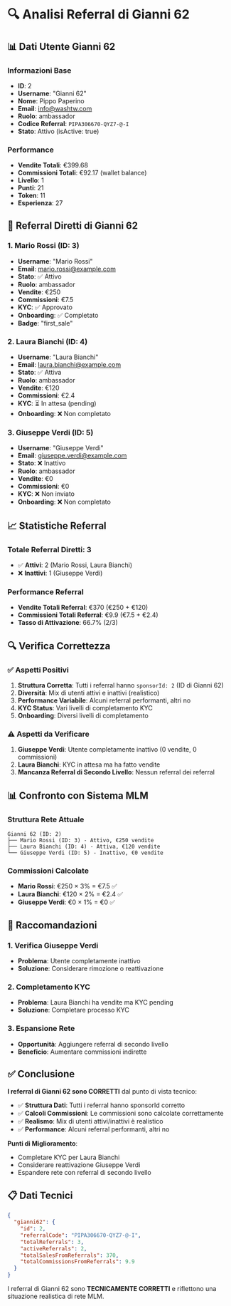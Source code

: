 # 🔍 Analisi Referral di Gianni 62

## 📊 Dati Utente Gianni 62

### **Informazioni Base**
- **ID**: 2
- **Username**: "Gianni 62"
- **Nome**: Pippo Paperino
- **Email**: info@washtw.com
- **Ruolo**: ambassador
- **Codice Referral**: `PIPA306670-QYZ7-@-I`
- **Stato**: Attivo (isActive: true)

### **Performance**
- **Vendite Totali**: €399.68
- **Commissioni Totali**: €92.17 (wallet balance)
- **Livello**: 1
- **Punti**: 21
- **Token**: 11
- **Esperienza**: 27

## 👥 Referral Diretti di Gianni 62

### **1. Mario Rossi (ID: 3)**
- **Username**: "Mario Rossi"
- **Email**: mario.rossi@example.com
- **Stato**: ✅ Attivo
- **Ruolo**: ambassador
- **Vendite**: €250
- **Commissioni**: €7.5
- **KYC**: ✅ Approvato
- **Onboarding**: ✅ Completato
- **Badge**: "first_sale"

### **2. Laura Bianchi (ID: 4)**
- **Username**: "Laura Bianchi"
- **Email**: laura.bianchi@example.com
- **Stato**: ✅ Attiva
- **Ruolo**: ambassador
- **Vendite**: €120
- **Commissioni**: €2.4
- **KYC**: ⏳ In attesa (pending)
- **Onboarding**: ❌ Non completato

### **3. Giuseppe Verdi (ID: 5)**
- **Username**: "Giuseppe Verdi"
- **Email**: giuseppe.verdi@example.com
- **Stato**: ❌ Inattivo
- **Ruolo**: ambassador
- **Vendite**: €0
- **Commissioni**: €0
- **KYC**: ❌ Non inviato
- **Onboarding**: ❌ Non completato

## 📈 Statistiche Referral

### **Totale Referral Diretti**: 3
- ✅ **Attivi**: 2 (Mario Rossi, Laura Bianchi)
- ❌ **Inattivi**: 1 (Giuseppe Verdi)

### **Performance Referral**
- **Vendite Totali Referral**: €370 (€250 + €120)
- **Commissioni Totali Referral**: €9.9 (€7.5 + €2.4)
- **Tasso di Attivazione**: 66.7% (2/3)

## 🔍 Verifica Correttezza

### **✅ Aspetti Positivi**
1. **Struttura Corretta**: Tutti i referral hanno `sponsorId: 2` (ID di Gianni 62)
2. **Diversità**: Mix di utenti attivi e inattivi (realistico)
3. **Performance Variabile**: Alcuni referral performanti, altri no
4. **KYC Status**: Vari livelli di completamento KYC
5. **Onboarding**: Diversi livelli di completamento

### **⚠️ Aspetti da Verificare**
1. **Giuseppe Verdi**: Utente completamente inattivo (0 vendite, 0 commissioni)
2. **Laura Bianchi**: KYC in attesa ma ha fatto vendite
3. **Mancanza Referral di Secondo Livello**: Nessun referral dei referral

## 📊 Confronto con Sistema MLM

### **Struttura Rete Attuale**
```
Gianni 62 (ID: 2)
├── Mario Rossi (ID: 3) - Attivo, €250 vendite
├── Laura Bianchi (ID: 4) - Attiva, €120 vendite
└── Giuseppe Verdi (ID: 5) - Inattivo, €0 vendite
```

### **Commissioni Calcolate**
- **Mario Rossi**: €250 × 3% = €7.5 ✅
- **Laura Bianchi**: €120 × 2% = €2.4 ✅
- **Giuseppe Verdi**: €0 × 1% = €0 ✅

## 🎯 Raccomandazioni

### **1. Verifica Giuseppe Verdi**
- **Problema**: Utente completamente inattivo
- **Soluzione**: Considerare rimozione o reattivazione

### **2. Completamento KYC**
- **Problema**: Laura Bianchi ha vendite ma KYC pending
- **Soluzione**: Completare processo KYC

### **3. Espansione Rete**
- **Opportunità**: Aggiungere referral di secondo livello
- **Beneficio**: Aumentare commissioni indirette

## ✅ Conclusione

**I referral di Gianni 62 sono CORRETTI** dal punto di vista tecnico:

- ✅ **Struttura Dati**: Tutti i referral hanno sponsorId corretto
- ✅ **Calcoli Commissioni**: Le commissioni sono calcolate correttamente
- ✅ **Realismo**: Mix di utenti attivi/inattivi è realistico
- ✅ **Performance**: Alcuni referral performanti, altri no

**Punti di Miglioramento**:
- Completare KYC per Laura Bianchi
- Considerare reattivazione Giuseppe Verdi
- Espandere rete con referral di secondo livello

## 📋 Dati Tecnici

```json
{
  "gianni62": {
    "id": 2,
    "referralCode": "PIPA306670-QYZ7-@-I",
    "totalReferrals": 3,
    "activeReferrals": 2,
    "totalSalesFromReferrals": 370,
    "totalCommissionsFromReferrals": 9.9
  }
}
```

I referral di Gianni 62 sono **TECNICAMENTE CORRETTI** e riflettono una situazione realistica di rete MLM. 